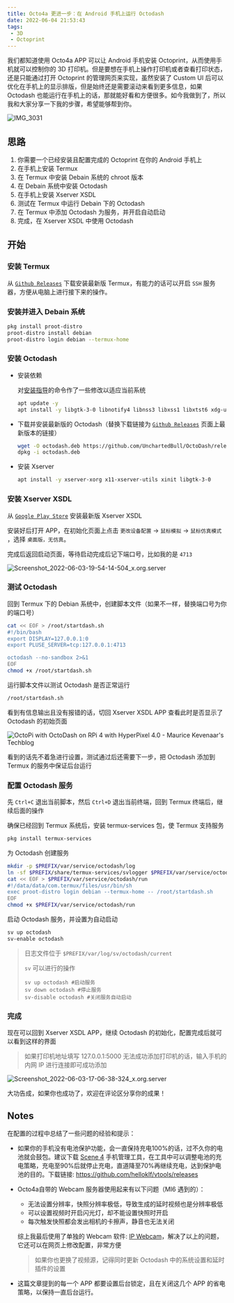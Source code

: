 ```yaml
---
title: Octo4a 更进一步：在 Android 手机上运行 Octodash
date: 2022-06-04 21:53:43
tags: 
 - 3D
 - Octoprint
---
```




我们都知道使用 Octo4a APP 可以让 Android 手机安装 Octoprint，从而使用手机就可以控制你的 3D 打印机。但是要想在手机上操作打印机或者查看打印状态，还是只能通过打开 Octoprint 的管理网页来实现，虽然安装了 Custom UI 后可以优化在手机上的显示排版，但是始终还是需要滚动来看到更多信息，如果 Octodash 也能运行在手机上的话，那就能好看和方便很多。如今我做到了，所以我和大家分享一下我的步骤，希望能够帮到你。

![IMG_3031](use-octodash-on-your-android-phone/IMG_3031.jpeg)

<!--more-->

## 思路

1. 你需要一个已经安装且配置完成的 Octoprint 在你的 Android 手机上
2. 在手机上安装 Termux
3. 在 Termux 中安装 Debain 系统的 chroot 版本
4. 在 Debain 系统中安装 Octodash
5. 在手机上安装 Xserver XSDL
6. 测试在 Termux 中运行 Debain 下的 Octodash
7. 在 Termux 中添加 Octodash 为服务，并开启自动启动
8. 完成，在 Xserver XSDL 中使用 Octodash

## 开始

### 安装 Termux

从  [`Github Releases`](https://github.com/termux/termux-app/releases) 下载安装最新版 Termux，有能力的话可以开启 `SSH` 服务器，方便从电脑上进行接下来的操作。

### 安装并进入 Debain 系统

```sh
pkg install proot-distro
proot-distro install debian
proot-distro login debian --termux-home
```

### 安装 Octodash

- 安装依赖

    对[安装指导](https://github.com/UnchartedBull/OctoDash/wiki/Installation#manual-installation)的命令作了一些修改以适应当前系统
    
    ```sh
    apt update -y
    apt install -y libgtk-3-0 libnotify4 libnss3 libxss1 libxtst6 xdg-utils libatspi2.0-0 libuuid1 libsecret-1-0 libasound2 libgirepository-1.0-1 gir1.2-glib-2.0 libayatana-appindicator3-1
    ```
    
- 下载并安装最新版的 Octodash（替换下载链接为 [`Github Releases`](https://github.com/UnchartedBull/OctoDash/releases) 页面上最新版本的链接）

    ```sh
    wget -O octodash.deb https://github.com/UnchartedBull/OctoDash/releases/download/v2.3.1/octodash_2.3.1_arm64.deb
    dpkg -i octodash.deb
    ```

- 安装 Xserver

    ```sh
    apt install -y xserver-xorg x11-xserver-utils xinit libgtk-3-0
    ```

### 安装 Xserver XSDL

从  [`Google Play Store`](https://play.google.com/store/apps/details?id=x.org.server) 安装最新版 Xserver XSDL

安装好后打开 APP，在初始化页面上点击 `更改设备配置` -> `鼠标模拟` -> `鼠标仿真模式` ，选择 `桌面版，无仿真`。

完成后返回启动页面，等待启动完成后记下端口号，比如我的是 `4713`

![Screenshot_2022-06-03-19-54-14-504_x.org.server](use-octodash-on-your-android-phone/Screenshot_2022-06-03-19-54-14-504_x.org.server.jpg)

### 测试 Octodash

回到 Termux 下的 Debian 系统中，创建脚本文件（如果不一样，替换端口号为你的端口号）

```sh
cat << EOF > /root/startdash.sh
#!/bin/bash
export DISPLAY=127.0.0.1:0
export PLUSE_SERVER=tcp:127.0.0.1:4713

octodash --no-sandbox 2>&1
EOF
chmod +x /root/startdash.sh
```

 运行脚本文件以测试 Octodash 是否正常运行

```sh
/root/startdash.sh
```

看到有信息输出且没有报错的话，切回 Xserver XSDL APP 查看此时是否显示了 Octodash 的初始页面

![OctoPi with OctoDash on RPi 4 with HyperPixel 4.0 - Maurice Kevenaar's  Techblog](use-octodash-on-your-android-phone/332-OctoDashSetup-01.png)

看到的话先不着急进行设置，测试通过后还需要下一步，把 Octodash 添加到 Termux 的服务中保证后台运行

### 配置 Octodash 服务

先 `Ctrl+C` 退出当前脚本，然后 `Ctrl+D` 退出当前终端，回到 Termux 终端后，继续后面的操作

确保已经回到 Termux 系统后，安装 termux-services 包，使 Termux 支持服务

```sh
pkg install termux-services
```

为 Octodash 创建服务

```sh
mkdir -p $PREFIX/var/service/octodash/log
ln -sf $PREFIX/share/termux-services/svlogger $PREFIX/var/service/octodash/log/run
cat << EOF > $PREFIX/var/service/octodash/run
#!/data/data/com.termux/files/usr/bin/sh
exec proot-distro login debian --termux-home -- /root/startdash.sh
EOF
chmod +x $PREFIX/var/service/octodash/run
```

启动 Octodash 服务，并设置为自动启动

```sh
sv up octodash
sv-enable octodash
```

> 日志文件位于 `$PREFIX/var/log/sv/octodash/current` 
>
> `sv` 可以进行的操作
>
> ```
> sv up octodash #启动服务
> sv down octodash #停止服务
> sv-disable octodash #关闭服务自动启动
> ```

### 完成

现在可以回到 Xserver XSDL APP，继续 Octodash 的初始化，配置完成后就可以看到这样的界面

> 如果打印机地址填写 127.0.0.1:5000 无法成功添加打印机的话，输入手机的内网 IP 进行连接即可成功添加

![Screenshot_2022-06-03-17-06-38-324_x.org.server](use-octodash-on-your-android-phone/Screenshot_2022-06-03-17-06-38-324_x.org.server.jpg)

大功告成，如果你也成功了，欢迎在评论区分享你的成果！

## Notes

在配置的过程中总结了一些问题的经验和提示：

- 如果你的手机没有电池保护功能，会一直保持充电100%的话，过不久你的电池就会鼓包。建议下载 [Scene 4](https://github.com/helloklf/vtools) 手机管理工具，在工具中可以调整电池的充电策略，充电至90%后就停止充电，直道降至70%再继续充电，达到保护电池的目的。下载链接: https://github.com/helloklf/vtools/releases

- Octo4a自带的 Webcam 服务器使用起来有以下问题（MI6 遇到的）：

  - 无法设置分辨率，快照分辨率极低，导致生成的延时视频也是分辨率极低
  - 可以设置视频时开启闪光灯，却不能设置快照时开启
  - 每次触发快照都会发出相机的卡擦声，静音也无法关闭

  综上我最后使用了单独的 Webcam 软件: [IP Webcam](https://play.google.com/store/apps/details?id=com.pas.webcam)，解决了以上的问题，它还可以在网页上修改配置，非常方便

  > 如果你也更换了视频源，记得同时更新 Octodash 中的系统设置和延时插件的设置

- 这篇文章提到的每一个 APP 都要设置后台锁定，且在关闭这几个 APP 的省电策略，以保持一直后台运行。
